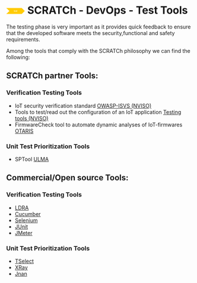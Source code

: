 # <img src="../../images/test.png" alt ='test'  width="10%" > SCRATCh - DevOps - Test Tools

The testing phase is very important as it provides quick feedback to ensure that the developed software meets the security,functional and safety requirements.

Among the tools that comply with the SCRATCh philosophy we can find the following:


## **SCRATCh partner Tools**:

### Verification Testing Tools
* IoT security verification standard [OWASP-ISVS (NVISO)]
* Tools to test/read out the configuration of an IoT application [Testing tools (NVISO)]
* FirmwareCheck tool to automate dynamic analyses of IoT-firmwares [OTARIS]

### Unit Test Prioritization Tools
* SPTool [ULMA]


## **Commercial/Open source Tools**:

### Verification Testing Tools
* [LDRA]
* [Cucumber]
* [Selenium]
* [JUnit]
* [JMeter]

### Unit Test Prioritization Tools
* [TSelect]
* [XRay]
* [Jnan]

[Otaris]: ./OTARIS/README.md
[OWASP-ISVS (NVISO)]:./NVISO/README-ISVS.md
[Testing tools (NVISO)]:./NVISO/README-Tools.md
[ULMA]: ./ULMA/README.md
[LDRA]: https://ldra.com/
[TSelect]: https://software.intel.com/content/www/us/en/develop/documentation/cpp-compiler-developer-guide-and-reference/top/optimization-and-programming-guide/tools/pgo-tools/test-prioritization-tool.html  
[XRay]: https://marketplace.atlassian.com/apps/1211769/xray-test-management-for-jira
[Jnan]: https://github.com/Nandita-93/Test-Prioritization-Tool
[Cucumber]: https://cucumber.io/
[Selenium]: https://www.selenium.dev/
[JUnit]: https://junit.org/
[JMeter]: https://jmeter.apache.org/
